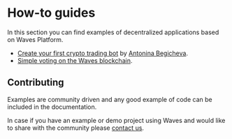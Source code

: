 # How-to guides

In this section you can find examples of decentralized applications based on Waves Platform.

* [Create your first crypto trading bot](/en/building-apps/waves-api-and-sdk/examples/trading-bot) by [Antonina Begicheva](https://github.com/gingerabsurdity).
* [Simple voting on the Waves blockchain](/en/building-apps/smart-contracts/simple-voting-on-the-waves-blockchain).

## Contributing

Examples are community driven and any good example of code can be included in the documentation.

In case if you have an example or demo project using Waves and would like to share with the community please [contact us](https://forum.wavesplatform.com).
